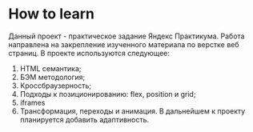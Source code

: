 # How to learn
Данный проект - практическое задание Яндекс Практикума. Работа направлена на закрепление изученного материала по верстке веб страниц. 
В проекте используются следующее:
1. HTML семантика;
2. БЭМ методология;
3. Кроссбраузерность;
4. Подходы к позиционированию: flex, position и grid;
5. iframes
6. Трансформация, переходы и анимация.
В дальнейшем к проекту планируется добавить адаптивность.
